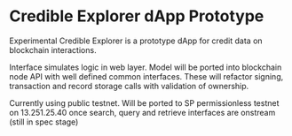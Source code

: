 # Credible Explorer dApp Prototype

Experimental Credible Explorer is a prototype dApp for credit data on blockchain interactions. 

Interface simulates logic in web layer. Model will be ported into blockchain node API with well defined common interfaces. These will refactor signing, transaction and record storage calls with validation of ownership.

Currently using public testnet. Will be ported to SP permissionless testnet on 13.251.25.40 once search, query and retrieve interfaces are onstream (still in spec stage)
